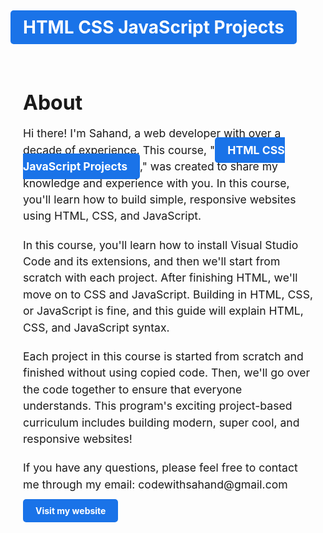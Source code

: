 # <a href="https://100jsprojects.com" style="background-color: #1a73e8; color: white; font-weight: bold; padding: 10px 20px; border-radius: 5px; text-decoration: none;">HTML CSS JavaScript Projects</a>

<div style="max-width: 600px; margin: 0 auto; padding: 20px;">
  <h1 style="font-size: 2rem; font-weight: bold; margin-bottom: 10px;">About</h1>
  <p style="font-size: 1.1rem; line-height: 1.5; margin-bottom: 20px;">Hi there! I'm Sahand, a web developer with over a decade of experience. This course, "<a href="https://100jsprojects.com" style="background-color: #1a73e8; color: white; font-weight: bold; padding: 10px 20px; border-radius: 5px; text-decoration: none;">HTML CSS JavaScript Projects</a>," was created to share my knowledge and experience with you. In this course, you'll learn how to build simple, responsive websites using HTML, CSS, and JavaScript.</p>
  <p style="font-size: 1.1rem; line-height: 1.5; margin-bottom: 20px;">In this course, you'll learn how to install Visual Studio Code and its extensions, and then we'll start from scratch with each project. After finishing HTML, we'll move on to CSS and JavaScript. Building in HTML, CSS, or JavaScript is fine, and this guide will explain HTML, CSS, and JavaScript syntax.</p>
  <p style="font-size: 1.1rem; line-height: 1.5; margin-bottom: 20px;">Each project in this course is started from scratch and finished without using copied code. Then, we'll go over the code together to ensure that everyone understands. This program's exciting project-based curriculum includes building modern, super cool, and responsive websites!</p>
  <p style="font-size: 1.1rem; line-height: 1.5; margin-bottom: 20px;">If you have any questions, please feel free to contact me through my email: codewithsahand@gmail.com </p>
  <a href="https://100jsprojects.com"  style="background-color: #1a73e8; color: white; font-weight: bold; padding: 10px 20px; border-radius: 5px; text-decoration: none;">Visit my website</a>
</div>
